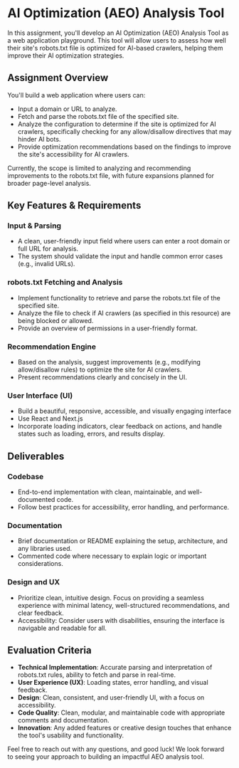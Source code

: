 # AI Optimization (AEO) Analysis Tool

In this assignment, you'll develop an AI Optimization (AEO) Analysis Tool as a web application playground. This tool will allow users to assess how well their site's robots.txt file is optimized for AI-based crawlers, helping them improve their AI optimization strategies.

## Assignment Overview

You'll build a web application where users can:

- Input a domain or URL to analyze.
- Fetch and parse the robots.txt file of the specified site.
- Analyze the configuration to determine if the site is optimized for AI crawlers, specifically checking for any allow/disallow directives that may hinder AI bots.
- Provide optimization recommendations based on the findings to improve the site's accessibility for AI crawlers.

Currently, the scope is limited to analyzing and recommending improvements to the robots.txt file, with future expansions planned for broader page-level analysis.

## Key Features & Requirements

### Input & Parsing

- A clean, user-friendly input field where users can enter a root domain or full URL for analysis.
- The system should validate the input and handle common error cases (e.g., invalid URLs).

### robots.txt Fetching and Analysis

- Implement functionality to retrieve and parse the robots.txt file of the specified site.
- Analyze the file to check if AI crawlers (as specified in this resource) are being blocked or allowed.
- Provide an overview of permissions in a user-friendly format.

### Recommendation Engine

- Based on the analysis, suggest improvements (e.g., modifying allow/disallow rules) to optimize the site for AI crawlers.
- Present recommendations clearly and concisely in the UI.

### User Interface (UI)

- Build a beautiful, responsive, accessible, and visually engaging interface
- Use React and Next.js
- Incorporate loading indicators, clear feedback on actions, and handle states such as loading, errors, and results display.

## Deliverables

### Codebase

- End-to-end implementation with clean, maintainable, and well-documented code.
- Follow best practices for accessibility, error handling, and performance.

### Documentation

- Brief documentation or README explaining the setup, architecture, and any libraries used.
- Commented code where necessary to explain logic or important considerations.

### Design and UX

- Prioritize clean, intuitive design. Focus on providing a seamless experience with minimal latency, well-structured recommendations, and clear feedback.
- Accessibility: Consider users with disabilities, ensuring the interface is navigable and readable for all.

## Evaluation Criteria

- **Technical Implementation**: Accurate parsing and interpretation of robots.txt rules, ability to fetch and parse in real-time.
- **User Experience (UX)**: Loading states, error handling, and visual feedback.
- **Design**: Clean, consistent, and user-friendly UI, with a focus on accessibility.
- **Code Quality**: Clean, modular, and maintainable code with appropriate comments and documentation.
- **Innovation**: Any added features or creative design touches that enhance the tool's usability and functionality.

Feel free to reach out with any questions, and good luck! We look forward to seeing your approach to building an impactful AEO analysis tool.
